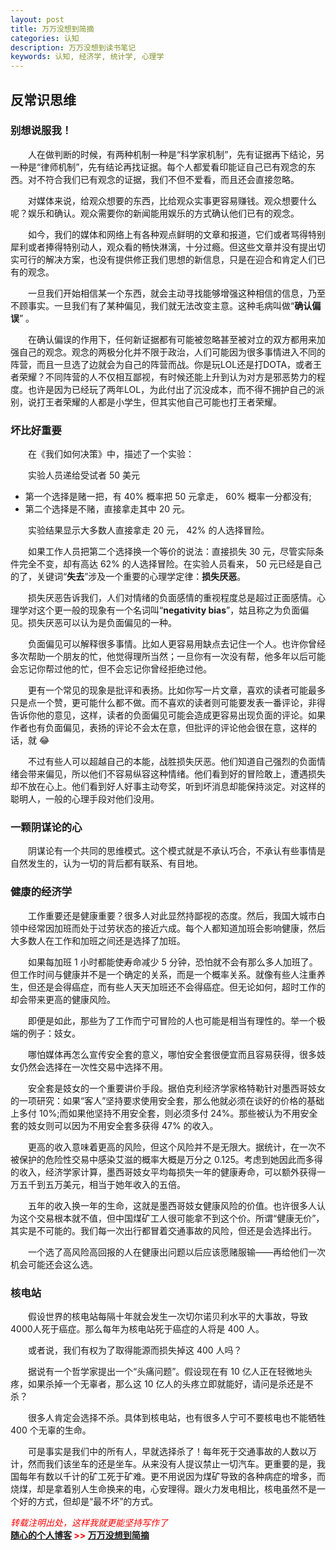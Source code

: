 ```yaml
---
layout: post
title: 万万没想到简摘
categories: 认知
description: 万万没想到读书笔记
keywords: 认知, 经济学, 统计学, 心理学
---
```


## 反常识思维

### 别想说服我！
　　人在做判断的时候，有两种机制一种是“科学家机制”，先有证据再下结论，另一种是“律师机制”，先有结论再找证据。每个人都爱看印能证自己已有观念的东西。对不符合我们已有观念的证据，我们不但不爱看，而且还会直接忽略。  

　　对媒体来说，给观众想要的东西，比给观众实事更容易赚钱。观众想要什么呢？娱乐和确认。观众需要你的新闻能用娱乐的方式确认他们已有的观念。  

　　如今，我们的媒体和网络上有各种观点鲜明的文章和报道，它们或者骂得特别犀利或者捧得特别动人，观众看的畅快淋漓，十分过瘾。但这些文章并没有提出切实可行的解决方案，也没有提供修正我们思想的新信息，只是在迎合和肯定人们已有的观念。  

　　一旦我们开始相信某一个东西，就会主动寻找能够增强这种相信的信息，乃至不顾事实。一旦我们有了某种偏见，我们就无法改变主意。这种毛病叫做“**确认偏误**” 。  

　　在确认偏误的作用下，任何新证据都有可能被忽略甚至被对立的双方都用来加强自己的观念。观念的两极分化并不限于政治，人们可能因为很多事情进入不同的阵营，而且一旦选了边就会为自己的阵营而战。你是玩LOL还是打DOTA，或者王者荣耀？不同阵营的人不仅相互鄙视，有时候还能上升到认为对方是邪恶势力的程度。也许是因为已经玩了两年LOL，为此付出了沉没成本，而不得不拥护自己的派别，说打王者荣耀的人都是小学生，但其实他自己可能也打王者荣耀。  


### 坏比好重要  
　　在《我们如何决策》中，描述了一个实验：  

　　实验人员递给受试者 50 美元  

+ 第一个选择是赌一把，有 40% 概率把 50 元拿走， 60% 概率一分都没有;  
+ 第二个选择是不赌，直接拿走其中 20 元。  
  
　　实验结果显示大多数人直接拿走 20 元， 42% 的人选择冒险。  

　　如果工作人员把第二个选择换一个等价的说法：直接损失 30 元，尽管实际条件完全不变，却有高达 62% 的人选择冒险。在实验人员看来， 50 元已经是自己的了，关键词“**失去**”涉及一个重要的心理学定律：**损失厌恶**。  

　　损失厌恶告诉我们，人们对情绪的负面感情的重视程度总是超过正面感情。心理学对这个更一般的现象有一个名词叫“**negativity bias**”，姑且称之为负面偏见。损失厌恶可以认为是负面偏见的一种。  

　　负面偏见可以解释很多事情。比如人更容易用缺点去记住一个人。也许你曾经多次帮助一个朋友的忙，他觉得理所当然；一旦你有一次没有帮，他多年以后可能会忘记你帮过他的忙，但不会忘记你曾经拒绝过他。  

　　更有一个常见的现象是批评和表扬。比如你写一片文章，喜欢的读者可能最多只是点一个赞，更可能什么都不做。而不喜欢的读者则可能要发表一番评论，非得告诉你他的意见，这样，读者的负面偏见可能会造成更容易出现负面的评论。如果作者也有负面偏见，表扬的评论不会太在意，但批评的评论他会很在意，这样的话，就 :joy:  

　　不过有些人可以超越自己的本能，战胜损失厌恶。他们知道自己强烈的负面情绪会带来偏见，所以他们不容易纵容这种情绪。他们看到好的冒险敢上，遭遇损失却不放在心上。他们看到好人好事主动夸奖，听到坏消息却能保持淡定。对这样的聪明人，一般的心理手段对他们没用。  

### 一颗阴谋论的心  
　　阴谋论有一个共同的思维模式。这个模式就是不承认巧合，不承认有些事情是自然发生的，认为一切的背后都有联系、有目地。  

### 健康的经济学
　　工作重要还是健康重要？很多人对此显然持鄙视的态度。然后，我国大城市白领中经常因加班而处于过劳状态的接近六成。每个人都知道加班会影响健康，然后大多数人在工作和加班之间还是选择了加班。  

　　如果每加班 1 小时都能使寿命减少 5 分钟，恐怕就不会有那么多人加班了。但工作时间与健康并不是一个确定的关系，而是一个概率关系。就像有些人注重养生，但还是会得癌症，而有些人天天加班还不会得癌症。但无论如何，超时工作的却会带来更高的健康风险。  

　　即便是如此，那些为了工作而宁可冒险的人也可能是相当有理性的。举一个极端的例子：妓女。  

　　哪怕媒体再怎么宣传安全套的意义，哪怕安全套很便宜而且容易获得，很多妓女仍然会选择在一次性交易中选择不用。  

　　安全套是妓女的一个重要讲价手段。据伯克利经济学家格特勒针对墨西哥妓女的一项研究：如果“客人”坚持要求使用安全套，那么他就必须在谈好的价格的基础上多付 10%;而如果他坚持不用安全套，则必须多付 24%。那些被认为不用安全套的妓女则可以因为不用安全套多获得 47% 的收入。  

　　更高的收入意味着更高的风险，但这个风险并不是无限大。据统计，在一次不被保护的危险性交易中感染艾滋的概率大概是万分之 0.125。考虑到她因此而多得的收入，经济学家计算，墨西哥妓女平均每损失一年的健康寿命，可以额外获得一万五千到五万美元，相当于她年收入的五倍。  

　　五年的收入换一年的生命，这就是墨西哥妓女健康风险的价值。也许很多人认为这个交易根本就不值，但中国煤矿工人很可能拿不到这个价。所谓“健康无价”，其实是不可能的。我们每一次出行都冒着交通事故的风险，但还是会选择出行。  

　　一个选了高风险高回报的人在健康出问题以后应该愿赌服输——再给他们一次机会可能还会这么选。  

### 核电站  
　　假设世界的核电站每隔十年就会发生一次切尔诺贝利水平的大事故，导致4000人死于癌症。那么每年为核电站死于癌症的人将是 400 人。  

　　或者说，我们有权为了取得能源而损失掉这 400 人吗？  

　　据说有一个哲学家提出一个“头痛问题”。假设现在有 10 亿人正在轻微地头疼，如果杀掉一个无辜者，那么这 10 亿人的头疼立即就能好，请问是杀还是不杀？  

　　很多人肯定会选择不杀。具体到核电站，也有很多人宁可不要核电也不能牺牲 400 个无辜的生命。  

　　可是事实是我们中的所有人，早就选择杀了！每年死于交通事故的人数以万计，然而我们该坐车的还是坐车。从来没有人提议禁止一切汽车。更重要的是，我国每年有数以千计的矿工死于矿难。更不用说因为煤矿导致的各种病症的增多，而烧煤，却是拿着别人生命换来的电，心安理得。跟火力发电相比，核电虽然不是一个好的方式，但却是“最不坏”的方式。

<span style="color: red;">*转载注明出处，这样我就更能坚持写作了*<span>  
**[随心的个人博客](https://jinbooooom.github.io) >> [万万没想到简摘](https://jinbooooom.github.io/2018/06/24/wan_wan_mei_xiang_dao/)** 












